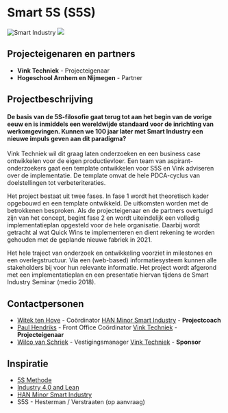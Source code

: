 # Smart 5S (S5S)

![Smart Industry](https://witusj.github.io/MinorSI/images/smind.png)
<img src="https://witusj.github.io/MinorSI/images/smind.png">

## Projecteigenaren en partners
+ **Vink Techniek** - Projecteigenaar
+ **Hogeschool Arnhem en Nijmegen** - Partner

## Projectbeschrijving
#### De basis van de 5S-filosofie gaat terug tot aan het begin van de vorige eeuw en is inmiddels een wereldwijde standaard voor de inrichting van werkomgevingen. Kunnen we 100 jaar later met Smart Industry een nieuwe impuls geven aan dit paradigma?

Vink Techniek wil dit graag laten onderzoeken en een business case ontwikkelen voor de eigen productievloer. Een team van aspirant-onderzoekers gaat een template ontwikkelen voor S5S en Vink adviseren over de implementatie. De template omvat de hele PDCA-cyclus van doelstellingen tot verbeteriteraties.

Het project bestaat uit twee fases. In fase 1 wordt het theoretisch kader opgebouwd en een template ontwikkeld. De uitkomsten worden met de betrokkenen besproken. Als de projecteigenaar en de partners overtuigd zijn van het concept, begint fase 2 en wordt uiteindelijk een volledig implementatieplan opgesteld voor de hele organisatie. Daarbij wordt getracht al wat Quick Wins te implementeren en dient rekening te worden gehouden met de geplande nieuwe fabriek in 2021.

Het hele traject van onderzoek en ontwikkeling voorziet in milestones en een overlegstructuur. Via een (web-based) informatiesysteem kunnen alle stakeholders bij voor hun relevante informatie. Het project wordt afgerond met een implementatieplan en een presentatie hiervan tijdens de Smart Industry Seminar (medio 2018).


## Contactpersonen
+ [Witek ten Hove](https://www.linkedin.com/in/witektenhove/) - Coördinator [HAN Minor Smart Industry](https://witusj.github.io/MinorSI/) - **Projectcoach**
+ [Paul Hendriks](https://www.linkedin.com/in/paul-hendriks-0b004a83/) - Front Office Coördinator [Vink Techniek](http://www.vinktechniek.nl/) - **Projecteigenaar**
+ [Wilco van Schriek](linkedin.com/in/wilco-van-schriek-1182a027) - Vestigingsmanager [Vink Techniek](http://www.vinktechniek.nl/) - **Sponsor** 

## Inspiratie
+ [5S Methode](https://en.wikipedia.org/wiki/5S_(methodology))
+ [Industry 4.0 and Lean](http://www.jiem.org/index.php/jiem/article/download/1940/780)
+ [HAN Minor Smart Industry](https://witusj.github.io/MinorSI/index.html)
+ S5S - Hesterman / Verstraaten (op aanvraag)
